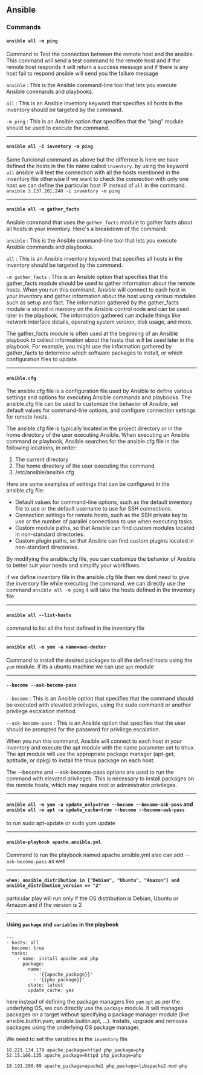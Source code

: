 ## Ansible

### Commands

#### `ansible all -m ping`

Command to Test the connection between the remote host and the ansible. This command will send a test command to the remote host and if the remote host responds it will return a success message and if there is any host fail to respond ansible will send you the failure message

`ansible` : This is the Ansible command-line tool that lets you execute Ansible commands and playbooks.

`all` : This is an Ansible inventory keyword that specifies all hosts in the inventory should be targeted by the command.

`-m ping` : This is an Ansible option that specifies that the "ping" module should be used to execute the command.

---

#### `ansible all -i inventory -m ping`

Same funcional command as above but the differnce is here we have defined the hosts in the file name called `inventory`. by using the keyword `all` ansible will test the connection with all the hosts mentioned in the inventory file otherwise if we want to check the connection with only one host we can define the particular host IP instead of `all` in the command. `ansible 3.137.201.240 -i inventory -m ping`

---

#### `ansible all -m gather_facts`

Ansible command that uses the `gather_facts` module to gather facts about all hosts in your inventory. Here's a breakdown of the command:

`ansible` : This is the Ansible command-line tool that lets you execute Ansible commands and playbooks.

`all` : This is an Ansible inventory keyword that specifies all hosts in the inventory should be targeted by the command.

`-m gather_facts` : This is an Ansible option that specifies that the gather_facts module should be used to gather information about the remote hosts.
When you run this command, Ansible will connect to each host in your inventory and gather information about the host using various modules such as setup and fact. The information gathered by the gather_facts module is stored in memory on the Ansible control node and can be used later in the playbook. The information gathered can include things like network interface details, operating system version, disk usage, and more.

The gather_facts module is often used at the beginning of an Ansible playbook to collect information about the hosts that will be used later in the playbook. For example, you might use the information gathered by gather_facts to determine which software packages to install, or which configuration files to update.

---

#### `ansible.cfg`

The ansible.cfg file is a configuration file used by Ansible to define various settings and options for executing Ansible commands and playbooks. The ansible.cfg file can be used to customize the behavior of Ansible, set default values for command-line options, and configure connection settings for remote hosts.

The ansible.cfg file is typically located in the project directory or in the home directory of the user executing Ansible. When executing an Ansible command or playbook, Ansible searches for the ansible.cfg file in the following locations, in order:

1. The current directory
2. The home directory of the user executing the command
3. /etc/ansible/ansible.cfg

Here are some examples of settings that can be configured in the ansible.cfg file:

- Default values for command-line options, such as the default inventory file to use or the default username to use for SSH connections.
- Connection settings for remote hosts, such as the SSH private key to use or the number of parallel connections to use when executing tasks.
- Custom module paths, so that Ansible can find custom modules located in non-standard directories.
- Custom plugin paths, so that Ansible can find custom plugins located in non-standard directories.

By modifying the ansible.cfg file, you can customize the behavior of Ansible to better suit your needs and simplify your workflows.

if we define inventory file in the ansible.cfg file then we dont need to give the inventory file while executing the command. we can directly use the command `ansible all -m ping` it will take the hosts defined in the inventory file.

---

#### `ansible all --list-hosts`

command to list all the host defined in the inventory file

---

#### `ansible all -m yum -a name=aws-docker`

Command to install the desired packages to all the defined hosts using the `yum` module. if its a ubuntu machine we can use `apt` module

---

#### `--become --ask-become-pass`

`--become` : This is an Ansible option that specifies that the command should be executed with elevated privileges, using the sudo command or another privilege escalation method.

`--ask-become-pass` : This is an Ansible option that specifies that the user should be prompted for the password for privilege escalation.

When you run this command, Ansible will connect to each host in your inventory and execute the apt module with the name parameter set to tmux. The apt module will use the appropriate package manager (apt-get, aptitude, or dpkg) to install the tmux package on each host.

The --become and --ask-become-pass options are used to run the command with elevated privileges. This is necessary to install packages on the remote hosts, which may require root or administrator privileges.

---

#### `ansible all -m yum -a update_only=true --become --become-ask-pass` and `ansible all -m apt -a update_cache=true --become --become-ask-pass`

to run sudo apt-update or sudo yum update

---

#### `ansible-playbook apache.ansible.yml`

Command to run the playbook named apache.ansible.yml also can add `--ask-become-pass` as well

---

#### `when: ansible_distribution in ["Debian", "Ubuntu", "Amazon"] and ansible_distribution_version == "2"`

particular play will run only if the OS distribution is Debian, Ubuntu or Amazon and if the version is 2

---

#### Using `package` and `variables` in the playbook

```
---
- hosts: all
  become: true
  tasks:
    - name: install apache and php
      package:
        name:
          - '{{apache_package}}'
          - '{{php_package}}'
        state: latest
        update_cache: yes

```

here instead of defining the package managers like `yum` `apt` as per the underlying OS, we can directly use the `package` module. It will manages packages on a target without specifying a package manager module (like ansible.builtin.yum, ansible.builtin.apt, …). Installs, upgrade and removes packages using the underlying OS package manager.

We need to set the variables in the `inventory` file

```
18.221.134.179 apache_package=httpd php_package=php
52.15.166.135 apache_package=httpd php_package=php

18.191.200.89 apache_package=apache2 php_package=libapache2-mod-php

```
